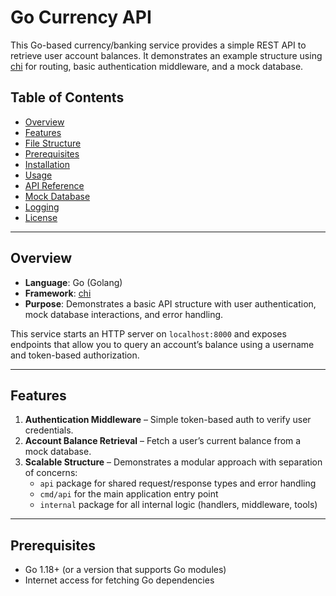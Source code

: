 # Go Currency API

This Go-based currency/banking service provides a simple REST API to retrieve user account balances. It demonstrates an example structure using [chi](https://github.com/go-chi/chi) for routing, basic authentication middleware, and a mock database.

## Table of Contents

- [Overview](#overview)  
- [Features](#features)  
- [File Structure](#file-structure)  
- [Prerequisites](#prerequisites)  
- [Installation](#installation)  
- [Usage](#usage)  
- [API Reference](#api-reference)  
- [Mock Database](#mock-database)  
- [Logging](#logging)  
- [License](#license)

---

## Overview

- **Language**: Go (Golang)  
- **Framework**: [chi](https://github.com/go-chi/chi)  
- **Purpose**: Demonstrates a basic API structure with user authentication, mock database interactions, and error handling.

This service starts an HTTP server on `localhost:8000` and exposes endpoints that allow you to query an account’s balance using a username and token-based authorization.

---

## Features

1. **Authentication Middleware** – Simple token-based auth to verify user credentials.  
2. **Account Balance Retrieval** – Fetch a user’s current balance from a mock database.  
3. **Scalable Structure** – Demonstrates a modular approach with separation of concerns:
   - `api` package for shared request/response types and error handling
   - `cmd/api` for the main application entry point
   - `internal` package for all internal logic (handlers, middleware, tools)

---

## Prerequisites

- Go 1.18+ (or a version that supports Go modules)
- Internet access for fetching Go dependencies
